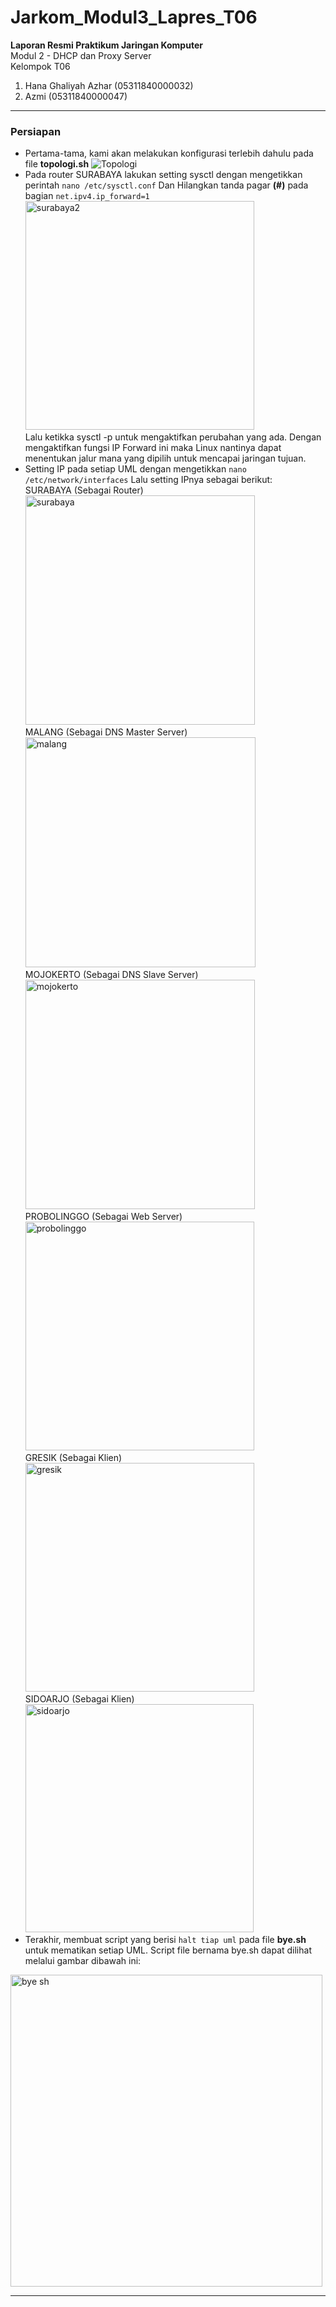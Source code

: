 # Jarkom_Modul3_Lapres_T06
<b> Laporan Resmi Praktikum Jaringan Komputer </b> <br>
Modul 2 - DHCP dan Proxy Server <br>
Kelompok T06
1. Hana Ghaliyah Azhar  (05311840000032)
2. Azmi                 (05311840000047)


------------------------------------------------------------------------------------------------------------------------------------------------------------------------------
### Persiapan
- Pertama-tama, kami akan melakukan konfigurasi terlebih dahulu pada file <b>topologi.sh</b>
![Topologi](https://user-images.githubusercontent.com/61286109/100124518-57f82700-2eae-11eb-817f-011103f5aacb.PNG) <br>
- Pada router SURABAYA lakukan setting sysctl dengan mengetikkan perintah `nano /etc/sysctl.conf` Dan Hilangkan tanda pagar <b>(#)</b> pada bagian `net.ipv4.ip_forward=1` <br>
<img width="366" alt="surabaya2" src="https://user-images.githubusercontent.com/26424136/99187024-bde5ff80-2786-11eb-8ef7-2b2c3ca18dae.PNG"> <br>
Lalu ketikka sysctl -p untuk mengaktifkan perubahan yang ada. Dengan mengaktifkan fungsi IP Forward ini maka Linux nantinya dapat menentukan jalur mana yang dipilih untuk mencapai jaringan tujuan.
- Setting IP pada setiap UML dengan mengetikkan `nano /etc/network/interfaces` Lalu setting IPnya sebagai berikut: <br>
SURABAYA (Sebagai Router) <br>
<img width="367" alt="surabaya" src="https://user-images.githubusercontent.com/26424136/99187023-bde5ff80-2786-11eb-9782-116a08d8ea0e.PNG"> <br>
MALANG  (Sebagai DNS Master Server) <br>
<img width="368" alt="malang" src="https://user-images.githubusercontent.com/26424136/99187017-baeb0f00-2786-11eb-966d-3281c37b1553.PNG"> <br>
MOJOKERTO (Sebagai DNS Slave Server) <br>
<img width="367" alt="mojokerto" src="https://user-images.githubusercontent.com/26424136/99187018-baeb0f00-2786-11eb-825c-f110054fa002.PNG"> <br>
PROBOLINGGO  (Sebagai Web Server) <br>
<img width="366" alt="probolinggo" src="https://user-images.githubusercontent.com/26424136/99187021-bcb4d280-2786-11eb-988b-dd3dee8a965b.PNG"> <br>
GRESIK (Sebagai Klien) <br>
<img width="366" alt="gresik" src="https://user-images.githubusercontent.com/26424136/99187016-ba527880-2786-11eb-9151-ba59475cbad2.PNG"> <br>
SIDOARJO (Sebagai Klien) <br>
<img width="365" alt="sidoarjo" src="https://user-images.githubusercontent.com/26424136/99187022-bd4d6900-2786-11eb-8c69-a2611458bf60.PNG"> <br>
- Terakhir, membuat script yang berisi `halt tiap uml` pada file <b>bye.sh</b> untuk mematikan setiap UML. Script file bernama bye.sh dapat dilihat melalui gambar dibawah ini:
<img width="499" alt="bye sh" src="https://user-images.githubusercontent.com/26424136/99186444-ee2b9f00-2782-11eb-93b7-16e69aaf9619.PNG">

------------------------------------------------------------------------------------------------------------------------------------------------------------------------------
